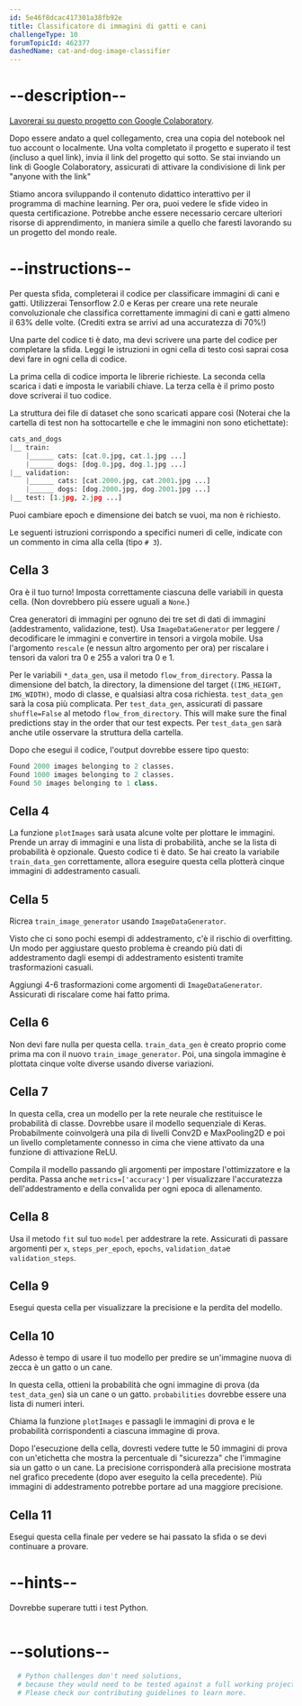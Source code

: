 ```yaml
---
id: 5e46f8dcac417301a38fb92e
title: Classificatore di immagini di gatti e cani
challengeType: 10
forumTopicId: 462377
dashedName: cat-and-dog-image-classifier
---
```


# --description--

<a href="https://colab.research.google.com/github/freeCodeCamp/boilerplate-cat-and-dog-image-classifier/blob/master/fcc_cat_dog.ipynb" target="_blank" rel="noopener noreferrer nofollow">Lavorerai su questo progetto con Google Colaboratory</a>.

Dopo essere andato a quel collegamento, crea una copia del notebook nel tuo account o localmente. Una volta completato il progetto e superato il test (incluso a quel link), invia il link del progetto qui sotto. Se stai inviando un link di Google Colaboratory, assicurati di attivare la condivisione di link per "anyone with the link"

Stiamo ancora sviluppando il contenuto didattico interattivo per il programma di machine learning. Per ora, puoi vedere le sfide video in questa certificazione. Potrebbe anche essere necessario cercare ulteriori risorse di apprendimento, in maniera simile a quello che faresti lavorando su un progetto del mondo reale.

# --instructions--

Per questa sfida, completerai il codice per classificare immagini di cani e gatti. Utilizzerai Tensorflow 2.0 e Keras per creare una rete neurale convoluzionale che classifica correttamente immagini di cani e gatti almeno il 63% delle volte. (Crediti extra se arrivi ad una accuratezza di 70%!)

Una parte del codice ti è dato, ma devi scrivere una parte del codice per completare la sfida. Leggi le istruzioni in ogni cella di testo così saprai cosa devi fare in ogni cella di codice.

La prima cella di codice importa le librerie richieste. La seconda cella scarica i dati e imposta le variabili chiave. La terza cella è il primo posto dove scriverai il tuo codice.

La struttura dei file di dataset che sono scaricati appare così (Noterai che la cartella di test non ha sottocartelle e che le immagini non sono etichettate):

```py
cats_and_dogs
|__ train:
    |______ cats: [cat.0.jpg, cat.1.jpg ...]
    |______ dogs: [dog.0.jpg, dog.1.jpg ...]
|__ validation:
    |______ cats: [cat.2000.jpg, cat.2001.jpg ...]
    |______ dogs: [dog.2000.jpg, dog.2001.jpg ...]
|__ test: [1.jpg, 2.jpg ...]
```

Puoi cambiare epoch e dimensione dei batch se vuoi, ma non è richiesto.

Le seguenti istruzioni corrispondo a specifici numeri di celle, indicate con un commento in cima alla cella (tipo `# 3`).

## Cella 3

Ora è il tuo turno! Imposta correttamente ciascuna delle variabili in questa cella. (Non dovrebbero più essere uguali a `None`.)

Crea generatori di immagini per ognuno dei tre set di dati di immagini (addestramento, validazione, test). Usa `ImageDataGenerator` per leggere / decodificare le immagini e convertire in tensori a virgola mobile. Usa l'argomento `rescale` (e nessun altro argomento per ora) per riscalare i tensori da valori tra 0 e 255 a valori tra 0 e 1.

Per le variabili `*_data_gen`, usa il metodo `flow_from_directory`. Passa la dimensione del batch, la directory, la dimensione del target (`(IMG_HEIGHT, IMG_WIDTH)`, modo di classe, e qualsiasi altra cosa richiesta. `test_data_gen` sarà la cosa più complicata. Per `test_data_gen`, assicurati di passare `shuffle=False` al metodo `flow_from_directory`. This will make sure the final predictions stay in the order that our test expects. Per `test_data_gen` sarà anche utile osservare la struttura della cartella.


Dopo che esegui il codice, l'output dovrebbe essere tipo questo:

```py
Found 2000 images belonging to 2 classes.
Found 1000 images belonging to 2 classes.
Found 50 images belonging to 1 class.
```

## Cella 4

La funzione `plotImages` sarà usata alcune volte per plottare le immagini. Prende un array di immagini e una lista di probabilità, anche se la lista di probabilità è opzionale. Questo codice ti è dato. Se hai creato la variabile `train_data_gen` correttamente, allora eseguire questa cella plotterà cinque immagini di addestramento casuali.

## Cella 5

Ricrea `train_image_generator` usando `ImageDataGenerator`.

Visto che ci sono pochi esempi di addestramento, c'è il rischio di overfitting. Un modo per aggiustare questo problema è creando più dati di addestramento dagli esempi di addestramento esistenti tramite trasformazioni casuali.

Aggiungi 4-6 trasformazioni come argomenti di `ImageDataGenerator`. Assicurati di riscalare come hai fatto prima.

## Cella 6

Non devi fare nulla per questa cella. `train_data_gen` è creato proprio come prima ma con il nuovo `train_image_generator`. Poi, una singola immagine è plottata cinque volte diverse usando diverse variazioni.

## Cella 7

In questa cella, crea un modello per la rete neurale che restituisce le probabilità di classe. Dovrebbe usare il modello sequenziale di Keras. Probabilmente coinvolgerà una pila di livelli Conv2D e MaxPooling2D e poi un livello completamente connesso in cima che viene attivato da una funzione di attivazione ReLU.

Compila il modello passando gli argomenti per impostare l'ottimizzatore e la perdita. Passa anche `metrics=['accuracy']` per visualizzare l'accuratezza dell'addestramento e della convalida per ogni epoca di allenamento.

## Cella 8

Usa il metodo `fit` sul tuo `model` per addestrare la rete. Assicurati di passare argomenti per `x`, `steps_per_epoch`, `epochs`, `validation_data`e `validation_steps`.

## Cella 9

Esegui questa cella per visualizzare la precisione e la perdita del modello.

## Cella 10

Adesso è tempo di usare il tuo modello per predire se un'immagine nuova di zecca è un gatto o un cane.

In questa cella, ottieni la probabilità che ogni immagine di prova (da `test_data_gen`) sia un cane o un gatto. `probabilities` dovrebbe essere una lista di numeri interi.

Chiama la funzione `plotImages` e passagli le immagini di prova e le probabilità corrispondenti a ciascuna immagine di prova.

Dopo l'esecuzione della cella, dovresti vedere tutte le 50 immagini di prova con un'etichetta che mostra la percentuale di "sicurezza" che l'immagine sia un gatto o un cane. La precisione corrisponderà alla precisione mostrata nel grafico precedente (dopo aver eseguito la cella precedente). Più immagini di addestramento potrebbe portare ad una maggiore precisione.

## Cella 11

Esegui questa cella finale per vedere se hai passato la sfida o se devi continuare a provare.

# --hints--

Dovrebbe superare tutti i test Python.

```js

```

# --solutions--

```py
  # Python challenges don't need solutions,
  # because they would need to be tested against a full working project.
  # Please check our contributing guidelines to learn more.
```
